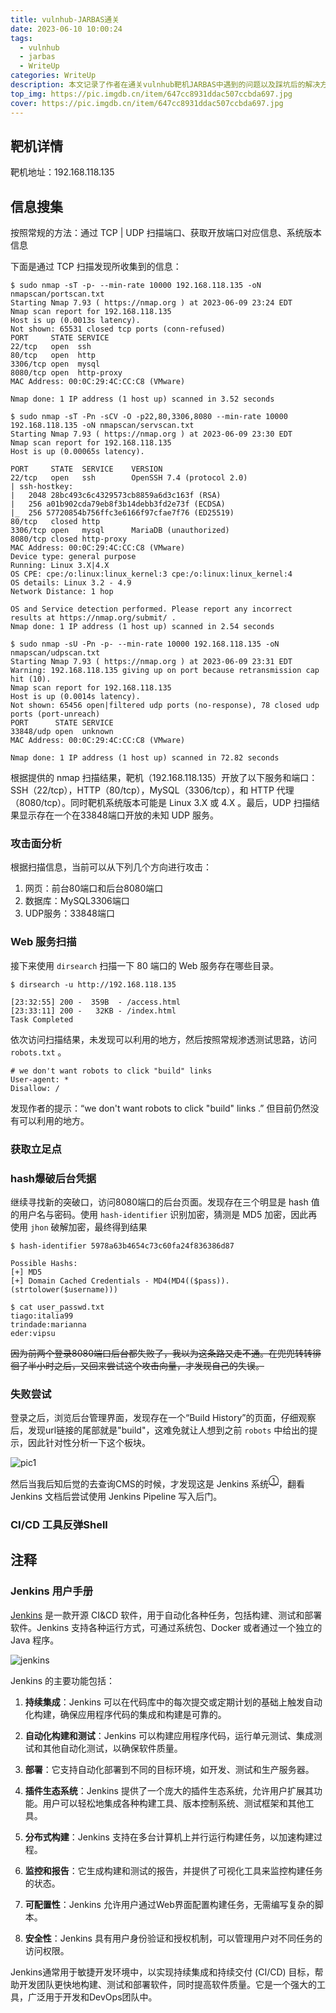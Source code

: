 ```yaml
---
title: vulnhub-JARBAS通关
date: 2023-06-10 10:00:24
tags:
  - vulnhub
  - jarbas
  - WriteUp
categories: WriteUp
description: 本文记录了作者在通关vulnhub靶机JARBAS中遇到的问题以及踩坑后的解决方案。（摘要补充）
top_img: https://pic.imgdb.cn/item/647cc8931ddac507ccbda697.jpg
cover: https://pic.imgdb.cn/item/647cc8931ddac507ccbda697.jpg
---
```


## 靶机详情

靶机地址：192.168.118.135

## 信息搜集

按照常规的方法：通过 TCP | UDP 扫描端口、获取开放端口对应信息、系统版本信息

下面是通过 TCP 扫描发现所收集到的信息：

```
$ sudo nmap -sT -p- --min-rate 10000 192.168.118.135 -oN nmapscan/portscan.txt    
Starting Nmap 7.93 ( https://nmap.org ) at 2023-06-09 23:24 EDT
Nmap scan report for 192.168.118.135
Host is up (0.0013s latency).
Not shown: 65531 closed tcp ports (conn-refused)
PORT     STATE SERVICE
22/tcp   open  ssh
80/tcp   open  http
3306/tcp open  mysql
8080/tcp open  http-proxy
MAC Address: 00:0C:29:4C:CC:C8 (VMware)

Nmap done: 1 IP address (1 host up) scanned in 3.52 seconds

$ sudo nmap -sT -Pn -sCV -O -p22,80,3306,8080 --min-rate 10000 192.168.118.135 -oN nmapscan/servscan.txt
Starting Nmap 7.93 ( https://nmap.org ) at 2023-06-09 23:30 EDT
Nmap scan report for 192.168.118.135
Host is up (0.00065s latency).

PORT     STATE  SERVICE    VERSION
22/tcp   open   ssh        OpenSSH 7.4 (protocol 2.0)
| ssh-hostkey: 
|   2048 28bc493c6c4329573cb8859a6d3c163f (RSA)
|   256 a01b902cda79eb8f3b14debb3fd2e73f (ECDSA)
|_  256 57720854b756ffc3e6166f97cfae7f76 (ED25519)
80/tcp   closed http
3306/tcp open   mysql      MariaDB (unauthorized)
8080/tcp closed http-proxy
MAC Address: 00:0C:29:4C:CC:C8 (VMware)
Device type: general purpose
Running: Linux 3.X|4.X
OS CPE: cpe:/o:linux:linux_kernel:3 cpe:/o:linux:linux_kernel:4
OS details: Linux 3.2 - 4.9
Network Distance: 1 hop

OS and Service detection performed. Please report any incorrect results at https://nmap.org/submit/ .
Nmap done: 1 IP address (1 host up) scanned in 2.54 seconds

$ sudo nmap -sU -Pn -p- --min-rate 10000 192.168.118.135 -oN nmapscan/udpscan.txt                                                          
Starting Nmap 7.93 ( https://nmap.org ) at 2023-06-09 23:31 EDT
Warning: 192.168.118.135 giving up on port because retransmission cap hit (10).
Nmap scan report for 192.168.118.135
Host is up (0.0014s latency).
Not shown: 65456 open|filtered udp ports (no-response), 78 closed udp ports (port-unreach)
PORT      STATE SERVICE
33848/udp open  unknown
MAC Address: 00:0C:29:4C:CC:C8 (VMware)

Nmap done: 1 IP address (1 host up) scanned in 72.82 seconds
```

根据提供的 nmap 扫描结果，靶机（192.168.118.135）开放了以下服务和端口：SSH（22/tcp），HTTP（80/tcp），MySQL（3306/tcp），和 HTTP 代理（8080/tcp）。同时靶机系统版本可能是 Linux 3.X 或 4.X 。最后，UDP 扫描结果显示存在一个在33848端口开放的未知 UDP 服务。

### 攻击面分析

根据扫描信息，当前可以从下列几个方向进行攻击：

1. 网页：前台80端口和后台8080端口
2. 数据库：MySQL3306端口
3. UDP服务：33848端口
### Web 服务扫描

接下来使用 `dirsearch` 扫描一下 80 端口的 Web 服务存在哪些目录。

```
$ dirsearch -u http://192.168.118.135

[23:32:55] 200 -  359B  - /access.html
[23:33:11] 200 -   32KB - /index.html
Task Completed 
```

依次访问扫描结果，未发现可以利用的地方，然后按照常规渗透测试思路，访问 `robots.txt` 。

```
# we don't want robots to click "build" links
User-agent: *
Disallow: /
```

发现作者的提示：“we don't want robots to click "build" links .” 但目前仍然没有可以利用的地方。

### 获取立足点

### hash爆破后台凭据

继续寻找新的突破口，访问8080端口的后台页面。发现存在三个明显是 hash 值的用户名与密码。使用 `hash-identifier` 识别加密，猜测是 MD5 加密，因此再使用 `jhon` 破解加密，最终得到结果

```
$ hash-identifier 5978a63b4654c73c60fa24f836386d87    

Possible Hashs:                                         
[+] MD5                                                 
[+] Domain Cached Credentials - MD4(MD4(($pass)).(strtolower($username))) 
```

```
$ cat user_passwd.txt 
tiago:italia99
trindade:marianna
eder:vipsu
```

~~因为前两个登录8080端口后台都失败了，我以为这条路又走不通。在兜兜转转徘徊了半小时之后，又回来尝试这个攻击向量，才发现自己的失误。~~

### 失败尝试

登录之后，浏览后台管理界面，发现存在一个“Build History”的页面，仔细观察后，发现url链接的尾部就是"build"，这难免就让人想到之前 `robots` 中给出的提示，因此针对性分析一下这个板块。

![pic1](https://pic.imgdb.cn/item/653b5cbcc458853aef1cfab2.jpg)

然后当我后知后觉的去查询CMS的时候，才发现这是 Jenkins 系统<sup>[①](#Jenkins-用户手册)</sup>，翻看 Jenkins 文档后尝试使用 Jenkins Pipeline 写入后门。

### CI/CD 工具反弹Shell



## 注释

### Jenkins 用户手册

[Jenkins](https://www.jenkins.io/zh/doc/) 是一款开源 CI&CD 软件，用于自动化各种任务，包括构建、测试和部署软件。Jenkins 支持各种运行方式，可通过系统包、Docker 或者通过一个独立的 Java 程序。

![jenkins](https://pic.imgdb.cn/item/653b7dd8c458853aef8a589b.jpg)

Jenkins 的主要功能包括：

1. **持续集成**：Jenkins 可以在代码库中的每次提交或定期计划的基础上触发自动化构建，确保应用程序代码的集成和构建是可靠的。

2. **自动化构建和测试**：Jenkins 可以构建应用程序代码，运行单元测试、集成测试和其他自动化测试，以确保软件质量。

3. **部署**：它支持自动化部署到不同的目标环境，如开发、测试和生产服务器。

4. **插件生态系统**：Jenkins 提供了一个庞大的插件生态系统，允许用户扩展其功能。用户可以轻松地集成各种构建工具、版本控制系统、测试框架和其他工具。

5. **分布式构建**：Jenkins 支持在多台计算机上并行运行构建任务，以加速构建过程。

6. **监控和报告**：它生成构建和测试的报告，并提供了可视化工具来监控构建任务的状态。

7. **可配置性**：Jenkins 允许用户通过Web界面配置构建任务，无需编写复杂的脚本。

8. **安全性**：Jenkins 具有用户身份验证和授权机制，可以管理用户对不同任务的访问权限。

Jenkins通常用于敏捷开发环境中，以实现持续集成和持续交付 (CI/CD) 目标，帮助开发团队更快地构建、测试和部署软件，同时提高软件质量。它是一个强大的工具，广泛用于开发和DevOps团队中。